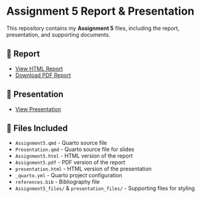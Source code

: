 # Assignment 5 Report & Presentation

This repository contains my **Assignment 5** files, including the report, presentation, and supporting documents.

## 📄 Report
- [View HTML Report](https://kush-bhatia-1.github.io/Assignment5/)
- [Download PDF Report](https://github.com/Kush-bhatia-1/Assignment5/blob/main/Assignment5.pdf)

## 🎤 Presentation
- [View Presentation](https://kush-bhatia-1.github.io/Assignment5/presentation.html)

## 📂 Files Included
- `Assignment5.qmd` - Quarto source file
- `Presentation.qmd` - Quarto source file for slides
- `Assignment5.html` - HTML version of the report
- `Assignment5.pdf` - PDF version of the report
- `presentation.html` - HTML version of the presentation
- `_quarto.yml` - Quarto project configuration
- `references.bib` - Bibliography file
- `Assignment5_files/` & `presentation_files/` - Supporting files for styling
